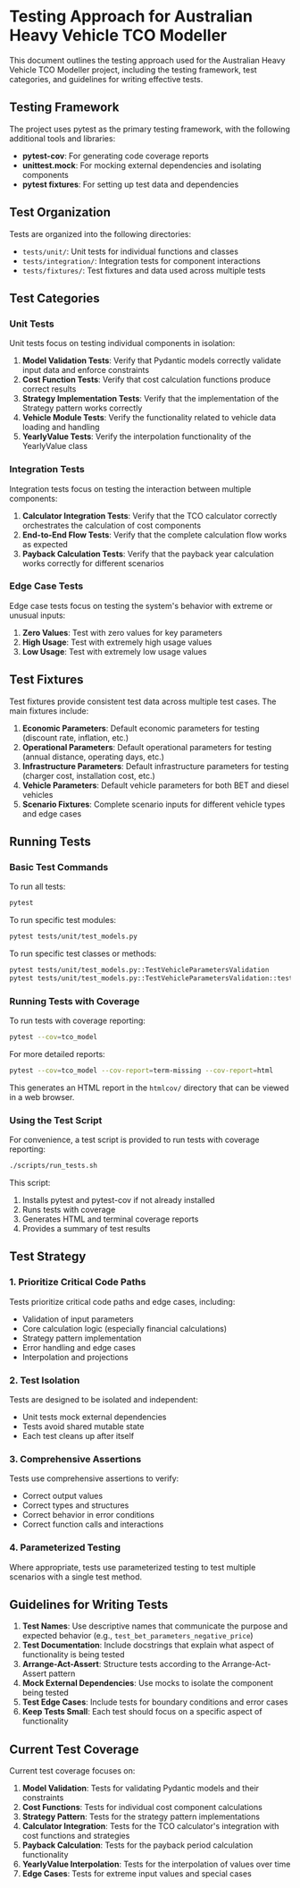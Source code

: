 # Testing Approach for Australian Heavy Vehicle TCO Modeller

This document outlines the testing approach used for the Australian Heavy Vehicle TCO Modeller project, including the testing framework, test categories, and guidelines for writing effective tests.

## Testing Framework

The project uses pytest as the primary testing framework, with the following additional tools and libraries:

- **pytest-cov**: For generating code coverage reports
- **unittest.mock**: For mocking external dependencies and isolating components
- **pytest fixtures**: For setting up test data and dependencies

## Test Organization

Tests are organized into the following directories:

- `tests/unit/`: Unit tests for individual functions and classes
- `tests/integration/`: Integration tests for component interactions
- `tests/fixtures/`: Test fixtures and data used across multiple tests

## Test Categories

### Unit Tests

Unit tests focus on testing individual components in isolation:

1. **Model Validation Tests**: Verify that Pydantic models correctly validate input data and enforce constraints
2. **Cost Function Tests**: Verify that cost calculation functions produce correct results
3. **Strategy Implementation Tests**: Verify that the implementation of the Strategy pattern works correctly
4. **Vehicle Module Tests**: Verify the functionality related to vehicle data loading and handling
5. **YearlyValue Tests**: Verify the interpolation functionality of the YearlyValue class

### Integration Tests

Integration tests focus on testing the interaction between multiple components:

1. **Calculator Integration Tests**: Verify that the TCO calculator correctly orchestrates the calculation of cost components
2. **End-to-End Flow Tests**: Verify that the complete calculation flow works as expected
3. **Payback Calculation Tests**: Verify that the payback year calculation works correctly for different scenarios

### Edge Case Tests

Edge case tests focus on testing the system's behavior with extreme or unusual inputs:

1. **Zero Values**: Test with zero values for key parameters
2. **High Usage**: Test with extremely high usage values
3. **Low Usage**: Test with extremely low usage values

## Test Fixtures

Test fixtures provide consistent test data across multiple test cases. The main fixtures include:

1. **Economic Parameters**: Default economic parameters for testing (discount rate, inflation, etc.)
2. **Operational Parameters**: Default operational parameters for testing (annual distance, operating days, etc.)
3. **Infrastructure Parameters**: Default infrastructure parameters for testing (charger cost, installation cost, etc.)
4. **Vehicle Parameters**: Default vehicle parameters for both BET and diesel vehicles
5. **Scenario Fixtures**: Complete scenario inputs for different vehicle types and edge cases

## Running Tests

### Basic Test Commands

To run all tests:

```bash
pytest
```

To run specific test modules:

```bash
pytest tests/unit/test_models.py
```

To run specific test classes or methods:

```bash
pytest tests/unit/test_models.py::TestVehicleParametersValidation
pytest tests/unit/test_models.py::TestVehicleParametersValidation::test_bet_parameters_valid
```

### Running Tests with Coverage

To run tests with coverage reporting:

```bash
pytest --cov=tco_model
```

For more detailed reports:

```bash
pytest --cov=tco_model --cov-report=term-missing --cov-report=html
```

This generates an HTML report in the `htmlcov/` directory that can be viewed in a web browser.

### Using the Test Script

For convenience, a test script is provided to run tests with coverage reporting:

```bash
./scripts/run_tests.sh
```

This script:
1. Installs pytest and pytest-cov if not already installed
2. Runs tests with coverage
3. Generates HTML and terminal coverage reports
4. Provides a summary of test results

## Test Strategy

### 1. Prioritize Critical Code Paths

Tests prioritize critical code paths and edge cases, including:

- Validation of input parameters
- Core calculation logic (especially financial calculations)
- Strategy pattern implementation
- Error handling and edge cases
- Interpolation and projections

### 2. Test Isolation

Tests are designed to be isolated and independent:

- Unit tests mock external dependencies
- Tests avoid shared mutable state
- Each test cleans up after itself

### 3. Comprehensive Assertions

Tests use comprehensive assertions to verify:

- Correct output values 
- Correct types and structures
- Correct behavior in error conditions
- Correct function calls and interactions

### 4. Parameterized Testing

Where appropriate, tests use parameterized testing to test multiple scenarios with a single test method.

## Guidelines for Writing Tests

1. **Test Names**: Use descriptive names that communicate the purpose and expected behavior (e.g., `test_bet_parameters_negative_price`)
2. **Test Documentation**: Include docstrings that explain what aspect of functionality is being tested
3. **Arrange-Act-Assert**: Structure tests according to the Arrange-Act-Assert pattern
4. **Mock External Dependencies**: Use mocks to isolate the component being tested
5. **Test Edge Cases**: Include tests for boundary conditions and error cases
6. **Keep Tests Small**: Each test should focus on a specific aspect of functionality

## Current Test Coverage

Current test coverage focuses on:

1. **Model Validation**: Tests for validating Pydantic models and their constraints
2. **Cost Functions**: Tests for individual cost component calculations
3. **Strategy Pattern**: Tests for the strategy pattern implementations
4. **Calculator Integration**: Tests for the TCO calculator's integration with cost functions and strategies
5. **Payback Calculation**: Tests for the payback period calculation functionality
6. **YearlyValue Interpolation**: Tests for the interpolation of values over time
7. **Edge Cases**: Tests for extreme input values and special cases 